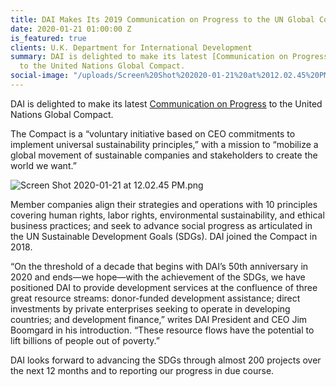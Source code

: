 ```yaml
---
title: DAI Makes Its 2019 Communication on Progress to the UN Global Compact
date: 2020-01-21 01:00:00 Z
is_featured: true
clients: U.K. Department for International Development
summary: DAI is delighted to make its latest [Communication on Progress](https://s3-us-west-2.amazonaws.com/ungc-production/attachments/cop_2020/482447/original/DAI_UNGC_Communication_on_Progress_2019.pdf?1579620304)
  to the United Nations Global Compact.
social-image: "/uploads/Screen%20Shot%202020-01-21%20at%2012.02.45%20PM.png"
---
```


DAI is delighted to make its latest [Communication on Progress](/uploads/DAI%20UNGC%20Communication%20on%20Progress%202019.pdf) to the United Nations Global Compact.

The Compact is a “voluntary initiative based on CEO commitments to implement universal sustainability principles,” with a mission to “mobilize a global movement of sustainable companies and stakeholders to create the world we want.”

![Screen Shot 2020-01-21 at 12.02.45 PM.png](/uploads/Screen%20Shot%202020-01-21%20at%2012.02.45%20PM.png)

<!--more-->

Member companies align their strategies and operations with 10 principles covering human rights, labor rights, environmental sustainability, and ethical business practices; and seek to advance social progress as articulated in the UN Sustainable Development Goals (SDGs). DAI joined the Compact in 2018.

“On the threshold of a decade that begins with DAI’s 50th anniversary in 2020 and ends—we hope—with the achievement of the SDGs, we have positioned DAI to provide development services at the confluence of three great resource streams: donor-funded development assistance; direct investments by private enterprises seeking to operate in developing countries; and development finance,” writes DAI President and CEO Jim Boomgard in his introduction. “These resource flows have the potential to lift billions of people out of poverty.”

DAI looks forward to advancing the SDGs through almost 200 projects over the next 12 months and to reporting our progress in due course.
